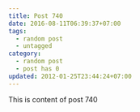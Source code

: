 ```yaml
---
title: Post 740
date: 2016-08-11T06:39:37+07:00
tags:
  - random post
  - untagged
category:
  - random post
  - post has 0
updated: 2012-01-25T23:44:24+07:00
---
```

This is content of post 740